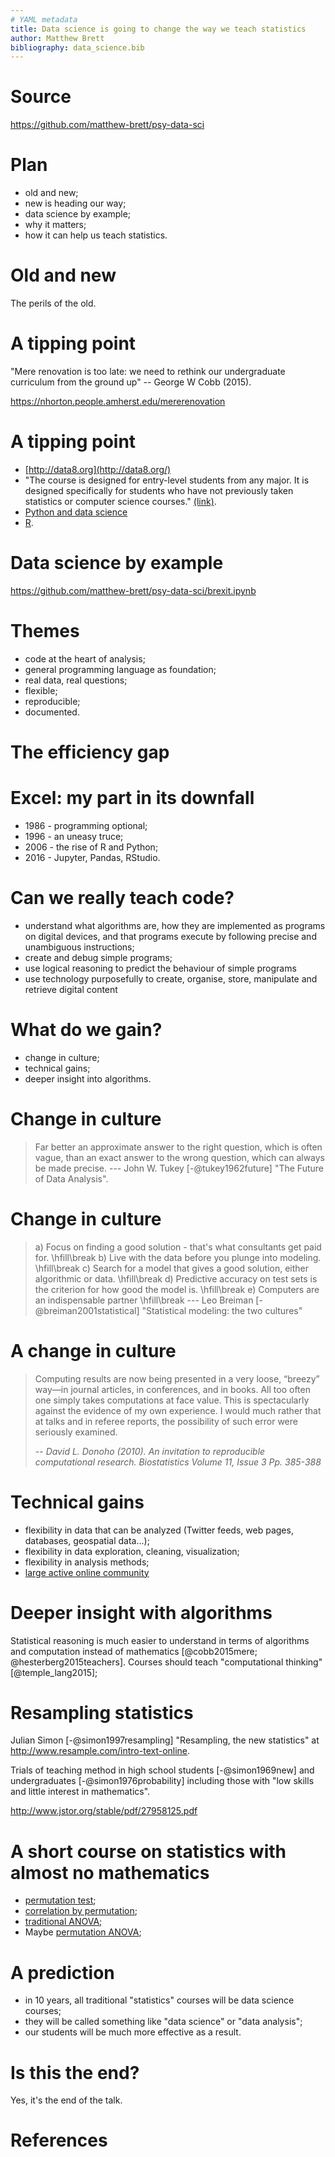 ```yaml
---
# YAML metadata
title: Data science is going to change the way we teach statistics
author: Matthew Brett
bibliography: data_science.bib
---
```


# Source

https://github.com/matthew-brett/psy-data-sci

# Plan

* old and new;
* new is heading our way;
* data science by example;
* why it matters;
* how it can help us teach statistics.

# Old and new

The perils of the old.

# A tipping point

"Mere renovation is too late: we need to rethink our undergraduate curriculum
from the ground up" -- George W Cobb (2015).

https://nhorton.people.amherst.edu/mererenovation

# A tipping point

* [http://data8.org](http://data8.org/)
* "The course is designed for entry-level students from any major. It is
  designed specifically for students who have not previously taken statistics
  or computer science courses."
  [(link)](https://data.berkeley.edu/education/courses/data-8-foundations-data-science).
* [Python and data
  science](https://stackoverflow.blog/2017/09/06/incredible-growth-python)
* [R](https://stackoverflow.blog/2017/10/10/impressive-growth-r).

# Data science by example

https://github.com/matthew-brett/psy-data-sci/brexit.ipynb

# Themes

* code at the heart of analysis;
* general programming language as foundation;
* real data, real questions;
* flexible;
* reproducible;
* documented.

# The efficiency gap

# Excel: my part in its downfall

* 1986 - programming optional;
* 1996 - an uneasy truce;
* 2006 - the rise of R and Python;
* 2016 - Jupyter, Pandas, RStudio.

# Can we really teach code?

* understand what algorithms are, how they are implemented as programs on
  digital devices, and that programs execute by following precise and
  unambiguous instructions;
* create and debug simple programs;
* use logical reasoning to predict the behaviour of simple programs
* use technology purposefully to create, organise, store, manipulate and
  retrieve digital content

# What do we gain?

* change in culture;
* technical gains;
* deeper insight into algorithms.

# Change in culture

> Far better an approximate answer to the right question, which is often
> vague, than an exact answer to the wrong question, which can always be made
> precise.  --- John W. Tukey [-@tukey1962future] "The Future of Data
> Analysis".

# Change in culture

> a\) Focus on finding a good solution - that's what consultants get paid
> for.
\hfill\break
> b\) Live with the data before you plunge into modeling.
\hfill\break
> c\) Search for a model that gives a good solution, either algorithmic or
> data.
\hfill\break
> d\) Predictive accuracy on test sets is the criterion for how good the model
> is.
\hfill\break
> e\) Computers are an indispensable partner
\hfill\break
> --- Leo Breiman [-@breiman2001statistical] "Statistical modeling: the two
> cultures"

# A change in culture

> Computing results are now being presented in a very loose, “breezy” way—in
> journal articles, in conferences, and in books. All too often one simply
> takes computations at face value. This is spectacularly against the evidence
> of my own experience. I would much rather that at talks and in referee
> reports, the possibility of such error were seriously examined.
>
> -- <cite>David L. Donoho (2010). An invitation to reproducible computational
> research. Biostatistics Volume 11, Issue 3 Pp. 385-388</cite>

# Technical gains

* flexibility in data that can be analyzed (Twitter feeds, web pages,
  databases, geospatial data...);
* flexibility in data exploration, cleaning, visualization;
* flexibility in analysis methods;
* [large active online community](https://datascience.stackexchange.com/tags)

# Deeper insight with algorithms

Statistical reasoning is much easier to understand in terms of algorithms and
computation instead of mathematics [@cobb2015mere; @hesterberg2015teachers].
Courses should teach "computational thinking" [@temple_lang2015];

# Resampling statistics

Julian Simon [-@simon1997resampling] "Resampling, the new statistics" at
http://www.resample.com/intro-text-online.

Trials of teaching method in high school students [-@simon1969new] and
undergraduates [-@simon1976probability] including those with "low skills and
little interest in mathematics".

http://www.jstor.org/stable/pdf/27958125.pdf

# A short course on statistics with almost no mathematics

* [permutation
  test](https://github.com/matthew-brett/psy-data-sci/permutation_test.ipynb);
* [correlation by
  permutation](https://github.com/matthew-brett/psy-data-sci/permutation_correlation.ipynb);
* [traditional
  ANOVA](https://github.com/matthew-brett/psy-data-sci/statsmodels_anova.ipynb);
* Maybe [permutation
  ANOVA](https://github.com/matthew-brett/psy-data-sci/f_and_resampling.ipynb);

# A prediction

* in 10 years, all traditional "statistics" courses will be data science
  courses;
* they will be called something like "data science" or "data analysis";
* our students will be much more effective as a result.

# Is this the end?

Yes, it's the end of the talk.

# References
